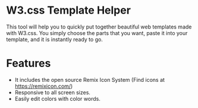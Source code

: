 # W3.css Template Helper
This tool will help you to quickly put together beautiful web templates made with W3.css. You simply choose the parts that you want, paste it into your template, and it is instantly ready to go.
# Features
* It includes the open source Remix Icon System (Find icons at https://remixicon.com/)
* Responsive to all screen sizes.
* Easily edit colors with color words.
